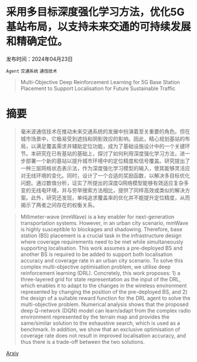 # 采用多目标深度强化学习方法，优化5G基站布局，以支持未来交通的可持续发展和精确定位。

发布时间：2024年04月23日

`Agent` `交通系统` `通信技术`

> Multi-Objective Deep Reinforcement Learning for 5G Base Station Placement to Support Localisation for Future Sustainable Traffic

# 摘要

> 毫米波通信技术在推动未来交通系统的发展中扮演着至关重要的角色。但在城市场景中，它极易受到遮挡和阴影效应的影响。因此，精心规划基站的布局，以满足覆盖需求并辅助定位功能，成为了基础设施设计中的一个关键环节。本研究在已有基站的基础上，探讨了如何利用深度强化学习方法，进一步部署一个新的基站以提升城市环境中的定位精度和信号覆盖。研究提出了一种三层网格状态表示法，作为深度强化学习模型的输入，使其能够灵活应对无线环境的变化。同时，设计了一个合适的奖励函数，以解决多目标优化问题。通过数值分析，证实了所提出的深度Q网络模型能够有效适应复杂多变的无线电环境，并与穷举搜索方法相比，提供了同样高效或类似的解决方案。此外，研究还发现，单纯追求覆盖率的优化并不能提升定位精度，从而揭示了两者之间存在的权衡关系。

> Millimeter-wave (mmWave) is a key enabler for next-generation transportation systems. However, in an urban city scenario, mmWave is highly susceptible to blockages and shadowing. Therefore, base station (BS) placement is a crucial task in the infrastructure design where coverage requirements need to be met while simultaneously supporting localisation. This work assumes a pre-deployed BS and another BS is required to be added to support both localisation accuracy and coverage rate in an urban city scenario. To solve this complex multi-objective optimisation problem, we utilise deep reinforcement learning (DRL). Concretely, this work proposes: 1) a three-layered grid for state representation as the input of the DRL, which enables it to adapt to the changes in the wireless environment represented by changing the position of the pre-deployed BS, and 2) the design of a suitable reward function for the DRL agent to solve the multi-objective problem. Numerical analysis shows that the proposed deep Q-network (DQN) model can learn/adapt from the complex radio environment represented by the terrain map and provides the same/similar solution to the exhaustive search, which is used as a benchmark. In addition, we show that an exclusive optimisation of coverage rate does not result in improved localisation accuracy, and thus there is a trade-off between the two solutions.

[Arxiv](https://arxiv.org/abs/2404.14954)
